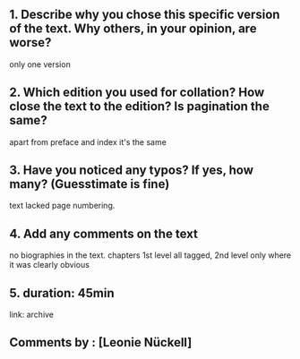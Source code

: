 ## 1. Describe why you chose this specific version of the text. Why others, in your opinion, are worse?

only one version

## 2. Which edition you used for collation? How close the text to the edition? Is pagination the same?

 apart from preface and index it's the same

## 3. Have you noticed any typos? If yes, how many? (Guesstimate is fine)
text lacked page numbering.

## 4. Add any comments on the text

no biographies in the text. chapters 1st level all tagged, 2nd level only where it was clearly obvious

## 5. duration: 45min
link: archive

## Comments by : [Leonie Nückell]
